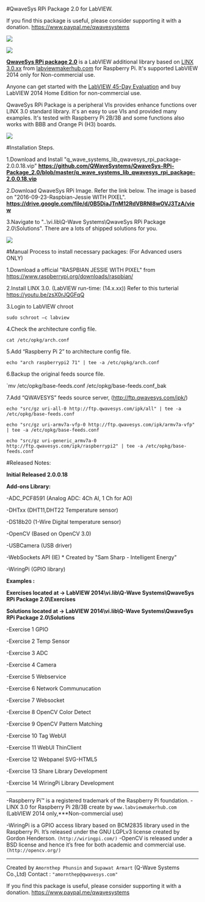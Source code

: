 #QwaveSys RPi Package 2.0 for LabVIEW.

If you find this package is useful, please consider supporting it with a donation. 
https://www.paypal.me/qwavesystems

![](http://ftp.qwavesys.com/tmp_pics/Rpi003.png)

![](http://ftp.qwavesys.com/tmp_pics/Rpi001.png)

[**QwaveSys RPi package 2.0**](https://github.com/QWaveSystems/QwaveSys-RPi-Package_2.0) is a LabVIEW additional library based on [LINX 3.0.xx](http://sine.ni.com/nips/cds/view/p/lang/en/nid/212478) from [labviewmakerhub.com](https://www.labviewmakerhub.com) for Raspberry Pi. It's supported LabVIEW 2014 only for Non-commercial use.

Anyone can get started with the [LabVIEW 45-Day Evaluation](http://ftp.ni.com/support/softlib/labview/labview_development_system/2014%20SP1/2014sp1LV-WinEng.exe) and buy LabVIEW 2014 Home Edition for non-commercial use. 

QwaveSys RPi Package is a peripheral VIs provides enhance functions over LINX 3.0 standard library. it's an easy to use VIs and provided many examples. It's tested with Raspberry Pi 2B/3B and some functions also works with BBB and Orange Pi (H3) boards.

![](http://ftp.qwavesys.com/tmp_pics/2017-01-12_21-05-26.png)

#Installation Steps.

1.Download and Install "q_wave_systems_lib_qwavesys_rpi_package-2.0.0.18.vip"
**https://github.com/QWaveSystems/QwaveSys-RPi-Package_2.0/blob/master/q_wave_systems_lib_qwavesys_rpi_package-2.0.0.18.vip**

2.Download QwaveSys RPi Image. Refer the link below. The image is based on "2016-09-23-Raspbian-Jessie WITH PIXEL".
**https://drive.google.com/file/d/0B5DiaJTnM12RdVBRNl8wOVJ3TzA/view**

3.Navigate to "..\vi.lib\Q-Wave Systems\QwaveSys RPi Package 2.0\Solutions". There are a lots of shipped solutions for you.

![](http://ftp.qwavesys.com/tmp_pics/14570755_1133753453326692_5611632336154060828_o.png)

#Manual Process to install necessary packages: (For Advanced users ONLY)

1.Download a official "RASPBIAN JESSIE WITH PIXEL" from https://www.raspberrypi.org/downloads/raspbian/

2.Install LINX 3.0. (LabVIEW run-time: (14.x.xx)) Refer to this turterial https://youtu.be/zsX0rJQGFqQ

3.Login to LabVIEW chroot

`sudo schroot –c labview`

4.Check the architecture config file.

`cat /etc/opkg/arch.conf`

5.Add “Raspberry Pi 2” to architecture config file.

`echo "arch raspberrypi2 71" | tee -a /etc/opkg/arch.conf`

6.Backup the original feeds source file.

`mv /etc/opkg/base-feeds.conf /etc/opkg/base-feeds.conf_bak

7.Add “QWAVESYS” feeds source server, (http://ftp.qwavesys.com/ipk/)

`echo "src/gz uri-all-0 http://ftp.qwavesys.com/ipk/all" | tee -a /etc/opkg/base-feeds.conf`

`echo "src/gz uri-armv7a-vfp-0 http://ftp.qwavesys.com/ipk/armv7a-vfp" | tee -a /etc/opkg/base-feeds.conf`

`echo "src/gz uri-generic_armv7a-0 http://ftp.qwavesys.com/ipk/raspberrypi2" | tee -a /etc/opkg/base-feeds.conf`

#Released Notes:

**Initial Released 2.0.0.18**

**Add-ons Library:**

-ADC_PCF8591 (Analog ADC: 4Ch AI, 1 Ch for AO)

-DHTxx (DHT11,DHT22 Temperature sensor)

-DS18b20 (1-Wire Digital temperature sensor)

-OpenCV (Based on OpenCV 3.0)

-USBCamera (USB driver)

-WebSockets API (IE) * Created by "Sam Sharp - Intelligent Energy"

-WiringPi (GPIO library)

**Examples :**

**Exercises located at -> LabVIEW 2014\vi.lib\Q-Wave Systems\QwaveSys RPi Package 2.0\Exercises**

**Solutions located at -> LabVIEW 2014\vi.lib\Q-Wave Systems\QwaveSys RPi Package 2.0\Solutions**

-Exercise 1 GPIO

-Exercise 2 Temp Sensor

-Exercise 3 ADC

-Exercise 4 Camera

-Exercise 5 Webservice

-Exercise 6 Network Communucation

-Exercise 7 Websocket

-Exercise 8 OpenCV Color Detect

-Exercise 9 OpenCV Pattern Matching

-Exercise 10 Tag WebUI

-Exercise 11 WebUI ThinClient

-Exercise 12 Webpanel SVG-HTML5

-Exercise 13 Share Library Development

-Exercise 14 WiringPi Library Development

------------------------------------------------------------------

-Raspberry Pi™ is a registered trademark of the Raspberry Pi foundation.
-LINX 3.0 for Raspberry Pi 2B/3B create by `www.labviewmakerhub.com` (LabVIEW 2014 only,***Non-commercial use)

-WiringPi is a GPIO access library based on BCM2835 library used in the Raspberry Pi. It’s released under the GNU LGPLv3 license created by Gordon Henderson. `(http://wiringpi.com/)`
-OpenCV is released under a BSD license and hence it’s free for both academic and commercial use. `(http://opencv.org/)`

------------------------------------------------------------------
Created by `Amornthep Phunsin` and `Supawat Armart` (Q-Wave Systems Co.,Ltd)
Contact : `"amornthep@qwavesys.com"`

If you find this package is useful, please consider supporting it with a donation. 
https://www.paypal.me/qwavesystems
